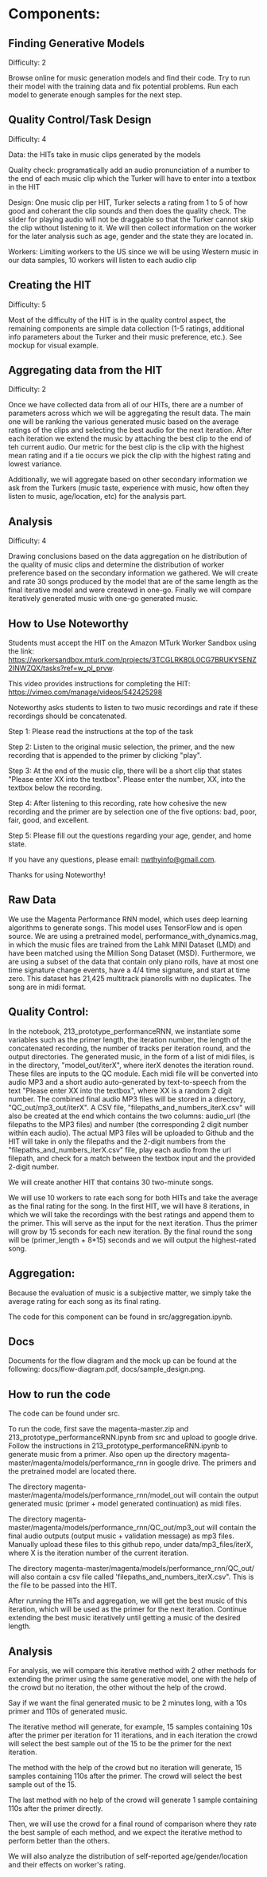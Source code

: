 # Components:

## Finding Generative Models

Difficulty: 2

Browse online for music generation models and find their code. Try to run their model with the training data and fix potential problems. Run each model to generate enough samples for the next step.

## Quality Control/Task Design
 
Difficulty: 4

Data: the HITs take in music clips generated by the models

Quality check: programatically add an audio pronunciation of a number to the end of each music clip which the Turker will have to enter into a textbox in the HIT

Design: One music clip per HIT, Turker selects a rating from 1 to 5 of how good and coherant the clip sounds and then does the quality check. The slider for playing audio will not be draggable so that the Turker cannot skip the clip without listening to it. We will then collect information on the worker for the later analysis such as age, gender and the state they are located in.

Workers: Limiting workers to the US since we will be using Western music in our data samples, 10 workers will listen to each audio clip

## Creating the HIT

Difficulty: 5

Most of the difficulty of the HIT is in the quality control aspect, the remaining components are simple data collection (1-5 ratings, additional info parameters about the Turker and their music preference, etc.). See mockup for visual example.

## Aggregating data from the HIT

Difficulty: 2

Once we have collected data from all of our HITs, there are a number of parameters across which we will be aggregating the result data. The main one will be ranking the various generated music based on the average ratings of the clips and selecting the best audio for the next iteration. After each iteration we extend the music by attaching the best clip to the end of teh current audio. Our metric for the best clip is the clip with the highest mean rating and if a tie occurs we pick the clip with the highest rating and lowest variance.

Additionally, we will aggregate based on other secondary information we ask from the Turkers (music taste, experience with music, how often they listen to music, age/location, etc) for the analysis part.

## Analysis

Difficulty: 4

Drawing conclusions based on the data aggregation on he distribution of the quality of music clips and  determine the distribution of worker preference based on the secondary information we gathered. We will create and rate 30 songs produced by the model that are of the same length as the final iterative model and were createwd in one-go. Finally we will compare iteratively generated music with one-go generated music.

## How to Use Noteworthy
Students must accept the HIT on the Amazon MTurk Worker Sandbox using the link: https://workersandbox.mturk.com/projects/3TCGLRK80L0CG7BRUKYSENZ2INWZQX/tasks?ref=w_pl_prvw.

This video provides instructions for completing the HIT: https://vimeo.com/manage/videos/542425298

Noteworthy asks students to listen to two music recordings and rate if these recordings should be concatenated. 

Step 1: Please read the instructions at the top of the task

Step 2: Listen to the original music selection, the primer, and the new recording that is appended to the primer by clicking "play". 

Step 3: At the end of the music clip, there will be a short clip that states "Please enter XX into the textbox". Please enter the number, XX, into the textbox below the recording. 

Step 4: After listening to this recording, rate how cohesive the new recording and the primer are by selection one of the five options: bad, poor, fair, good, and excellent.

Step 5: Please fill out the questions regarding your age, gender, and home state. 

If you have any questions, please email: nwthyinfo@gmail.com. 

Thanks for using Noteworthy!

## Raw Data
We use the Magenta Performance RNN model, which uses deep learning algorithms to generate songs. This model uses TensorFlow and is open source. We are using a pretrained model, performance_with_dynamics.mag, in which the music files are trained from the Lahk MINI Dataset (LMD) and have been matched using the Million Song Dataset (MSD). Furthermore, we are using a subset of the data that contain only piano rolls, have at most one time signature change events, have a 4/4 time signature, and start at time zero. This dataset has 21,425 multitrack pianorolls with no duplicates. The song are in midi format.

## Quality Control: 
In the notebook, 213_prototype_performanceRNN, we instantiate some variables such as the primer length, the iteration number, the length of the concatenated recording, the number of tracks per iteration round, and the output directories. The generated music, in the form of a list of midi files, is in the directory, "model_out/iterX", where iterX denotes the iteration round. These files are inputs to the QC module. Each midi file will be converted into audio MP3 and a short audio auto-generated by text-to-speech from the text "Please enter XX into the textbox", where XX is a random 2 digit number. The combined final audio MP3 files will be stored in a directory, "QC_out/mp3_out/iterX". A CSV file, "filepaths_and_numbers_iterX.csv" will also be created at the end which contains the two columns: audio_url (the filepaths to the MP3 files) and number (the corresponding 2 digit number within each audio). The actual MP3 files will be uploaded to Github and the HIT will take in only the filepaths and the 2-digit numbers from the "filepaths_and_numbers_iterX.csv" file, play each audio from the url filepath, and check for a match between the textbox input and the provided 2-digit number. 

We will create another HIT that contains 30 two-minute songs. 

We will use 10 workers to rate each song for both HITs and take the average as the final rating for the song. In the first HIT, we will have 8 iterations, in which we will take the recordings with the best ratings and append them to the primer. This will serve as the input for the next iteration. Thus the primer will grow by 15 seconds for each new iteration. By the final round the song will be (primer_length + 8*15) seconds and we will output the highest-rated song. 

## Aggregation: 
Because the evaluation of music is a subjective matter, we simply take the average rating for each song as its final rating.

The code for this component can be found in src/aggregation.ipynb. 

## Docs

Documents for the flow diagram and the mock up can be found at the following: docs/flow-diagram.pdf, docs/sample_design.png.

## How to run the code
The code can be found under src. 

To run the code, first save the magenta-master.zip and 213_prototype_performanceRNN.ipynb from src and upload to google drive. 
Follow the instructions in 213_prototype_performanceRNN.ipynb to generate music from a primer. Also open up the directory magenta-master/magenta/models/performance_rnn in google drive. The primers and the pretrained model are located there. 

The directory magenta-master/magenta/models/performance_rnn/model_out will contain the output generated music (primer + model generated continuation) as midi files. 

The directory magenta-master/magenta/models/performance_rnn/QC_out/mp3_out will contain the final audio outputs (output music + validation message) as mp3 files. Manually upload these files to this github repo, under data/mp3_files/iterX, where X is the iteration number of the current iteration.

The directory magenta-master/magenta/models/performance_rnn/QC_out/ will also contain a csv file called 'filepaths_and_numbers_iterX.csv". This is the file to be passed into the HIT. 

After running the HITs and aggregation, we will get the best music of this iteration, which will be used as the primer for the next iteration. Continue extending the best music iteratively until getting a music of the desired length. 

## Analysis

For analysis, we will compare this iterative method with 2 other methods for extending the primer using the same generative model, one with the help of the crowd but no iteration, the other without the help of the crowd. 

Say if we want the final generated music to be 2 minutes long, with a 10s primer and 110s of generated music. 

The iterative method will generate, for example, 15 samples containing 10s after the primer per iteration for 11 iterations, and in each iteration the crowd will select the best sample out of the 15 to be the primer for the next iteration. 

The method with the help of the crowd but no iteration will generate, 15 samples containing 110s after the primer. The crowd will select the best sample out of the 15. 

The last method with no help of the crowd will generate 1 sample containing 110s after the primer directly.

Then, we will use the crowd for a final round of comparison where they rate the best sample of each method, and we expect the iterative method to perform better than the others.

We will also analyze the distribution of self-reported age/gender/location and their effects on worker's rating. 

